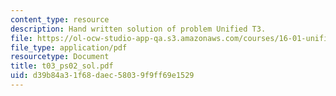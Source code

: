 ```yaml
---
content_type: resource
description: Hand written solution of problem Unified T3.
file: https://ol-ocw-studio-app-qa.s3.amazonaws.com/courses/16-01-unified-engineering-i-ii-iii-iv-fall-2005-spring-2006/d39b84a31f68daec58039f9ff69e1529_t03_ps02_sol.pdf
file_type: application/pdf
resourcetype: Document
title: t03_ps02_sol.pdf
uid: d39b84a3-1f68-daec-5803-9f9ff69e1529
---
```

